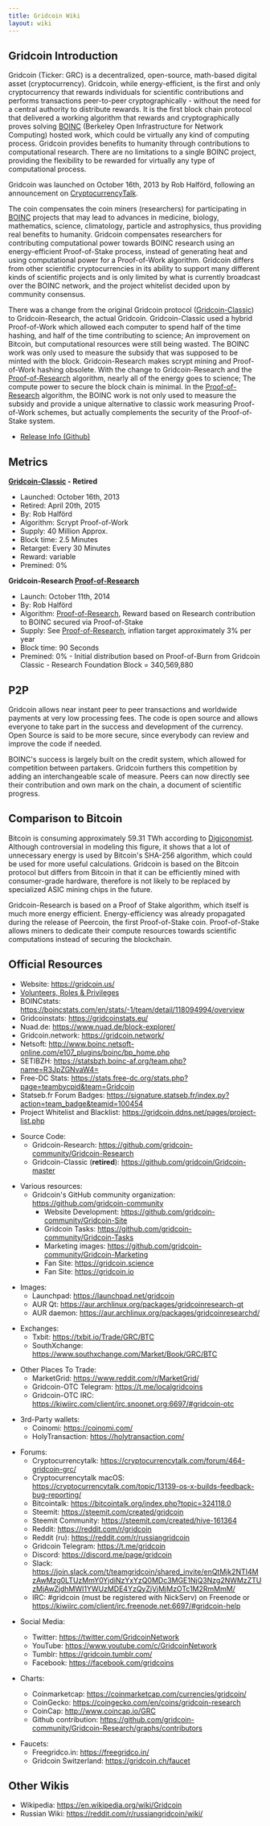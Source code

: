 ```yaml
---
title: Gridcoin Wiki
layout: wiki
---
```


## Gridcoin Introduction

Gridcoin (Ticker: GRC) is a decentralized, open-source, math-based
digital asset (cryptocurrency). Gridcoin, while energy-efficient, is the
first and only cryptocurrency that rewards individuals for scientific
contributions and performs transactions peer-to-peer cryptographically -
without the need for a central authority to distribute rewards. It is
the first block chain protocol that delivered a working algorithm that
rewards and cryptographically proves solving [BOINC](https://en.wikipedia.org/wiki/Berkeley_Open_Infrastructure_for_Network_Computing)
(Berkeley Open Infrastructure for Network Computing) hosted work, which
could be virtually any kind of computing process. Gridcoin provides
benefits to humanity through contributions to computational research.
There are no limitations to a single BOINC project, providing the
flexibility to be rewarded for virtually any type of computational
process.

Gridcoin was launched on October 16th, 2013 by Rob Halförd, following an
announcement on [CryptocurrencyTalk](https://cryptocurrencytalk.com/topic/1416-gridcoin-grc-information-classic-in-retirement/).

The coin compensates the coin miners (researchers) for participating in
[BOINC](BOINC "wikilink") projects that may lead to advances in
medicine, biology, mathematics, science, climatology, particle and
astrophysics, thus providing real benefits to humanity. Gridcoin
compensates researchers for contributing computational power towards
BOINC research using an energy-efficient Proof-of-Stake process, instead
of generating heat and using computational power for a Proof-of-Work
algorithm. Gridcoin differs from other scientific cryptocurrencies in
its ability to support many different kinds of scientific projects and
is only limited by what is currently broadcast over the BOINC network,
and the project whitelist decided upon by community consensus.

There was a change from the original Gridcoin protocol
([Gridcoin-Classic](Gridcoin-Classic "wikilink")) to Gridcoin-Research,
the actual Gridcoin. Gridcoin-Classic used a hybrid Proof-of-Work which
allowed each computer to spend half of the time hashing, and half of the
time contributing to science; An improvement on Bitcoin, but
computational resources were still being wasted. The BOINC work was only
used to measure the subsidy that was supposed to be minted with the
block. Gridcoin-Research makes scrypt mining and Proof-of-Work hashing
obsolete. With the change to Gridcoin-Research and the
[Proof-of-Research](Proof-of-Research "wikilink") algorithm, nearly all
of the energy goes to science; The compute power to secure the block
chain is minimal. In the
[Proof-of-Research](Proof-of-Research "wikilink") algorithm, the BOINC
work is not only used to measure the subsidy and provide a unique
alternative to classic work measuring Proof-of-Work schemes, but
actually complements the security of the Proof-of-Stake system.

  - [Release Info
    (Github)](https://github.com/gridcoin-community/Gridcoin-Research/releases)

## Metrics

**[Gridcoin-Classic](Gridcoin-Classic "wikilink") - Retired**

  - Launched: October 16th, 2013
  - Retired: April 20th, 2015
  - By: Rob Halförd
  - Algorithm: Scrypt Proof-of-Work
  - Supply: 40 Million Approx.
  - Block time: 2.5 Minutes
  - Retarget: Every 30 Minutes
  - Reward: variable
  - Premined: 0%

**Gridcoin-Research [Proof-of-Research](Proof-of-Research "wikilink")**

  - Launch: October 11th, 2014
  - By: Rob Halförd
  - Algorithm: [Proof-of-Research](Proof-of-Research "wikilink"), Reward
    based on Research contribution to BOINC secured via Proof-of-Stake
  - Supply: See [Proof-of-Research](Proof-of-Research "wikilink"),
    inflation target approximately 3% per year
  - Block time: 90 Seconds
  - Premined: 0% - Initial distribution based on Proof-of-Burn from
    Gridcoin Classic - Research Foundation Block = 340,569,880

## P2P

Gridcoin allows near instant peer to peer transactions and worldwide
payments at very low processing fees. The code is open source and allows
everyone to take part in the success and development of the currency.
Open Source is said to be more secure, since everybody can review and
improve the code if needed.

BOINC's success is largely built on the credit system, which allowed for
competition between partakers. Gridcoin furthers this competition by
adding an interchangeable scale of measure. Peers can now directly see
their contribution and own mark on the chain, a document of scientific
progress.

## Comparison to Bitcoin

Bitcoin is consuming approximately 59.31 TWh according to
[Digiconomist](https://digiconomist.net/bitcoin-energy-consumption).
Although controversial in modeling this figure, it shows that a lot of
unnecessary energy is used by Bitcoin's SHA-256 algorithm, which could
be used for more useful calculations. Gridcoin is based on the Bitcoin
protocol but differs from Bitcoin in that it can be efficiently mined
with consumer-grade hardware, therefore is not likely to be replaced by
specialized ASIC mining chips in the future.

Gridcoin-Research is based on a Proof of Stake algorithm, which itself
is much more energy efficient. Energy-efficiency was already propagated
during the release of Peercoin, the first Proof-of-Stake coin.
Proof-of-Stake allows miners to dedicate their compute resources towards
scientific computations instead of securing the blockchain.

## Official Resources

  - Website: <https://gridcoin.us/>
  - [Volunteers, Roles &
    Privileges](Volunteers,-Roles,-&-Privileges "wikilink")
  - BOINCstats:
    <https://boincstats.com/en/stats/-1/team/detail/118094994/overview>
  - Gridcoinstats: <https://gridcoinstats.eu/>
  - Nuad.de: <https://www.nuad.de/block-explorer/>
  - Gridcoin.network: <https://gridcoin.network/>
  - Netsoft:
    <http://www.boinc.netsoft-online.com/e107_plugins/boinc/bp_home.php>
  - SETIBZH: <https://statsbzh.boinc-af.org/team.php?name=R3JpZGNvaW4=>
  - Free-DC Stats:
    <https://stats.free-dc.org/stats.php?page=teambycpid&team=Gridcoin>
  - Statseb.fr Forum Badges:
    <https://signature.statseb.fr/index.py?action=team_badge&teamid=100454>
  - Project Whitelist and Blacklist:
    <https://gridcoin.ddns.net/pages/project-list.php>

<!-- end list -->

  - Source Code:
      - Gridcoin-Research:
        <https://github.com/gridcoin-community/Gridcoin-Research>
      - Gridcoin-Classic (**retired**):
        <https://github.com/gridcoin/Gridcoin-master>

<!-- end list -->

  - Various resources:
      - Gridcoin's GitHub community organization:
        <https://github.com/gridcoin-community>
          - Website Development:
            <https://github.com/gridcoin-community/Gridcoin-Site>
          - Gridcoin Tasks:
            <https://github.com/gridcoin-community/Gridcoin-Tasks>
          - Marketing images:
            <https://github.com/gridcoin-community/Gridcoin-Marketing>
          - Fan Site: <https://gridcoin.science>
          - Fan Site: <https://gridcoin.io>

<!-- end list -->

  - Images:
      - Launchpad: <https://launchpad.net/gridcoin>
      - AUR Qt: <https://aur.archlinux.org/packages/gridcoinresearch-qt>
      - AUR daemon:
        <https://aur.archlinux.org/packages/gridcoinresearchd/>

<!-- end list -->

  - Exchanges:
      - Txbit: <https://txbit.io/Trade/GRC/BTC>
      - SouthXchange: <https://www.southxchange.com/Market/Book/GRC/BTC>

<!-- end list -->

  - Other Places To Trade:
      - MarketGrid: <https://www.reddit.com/r/MarketGrid/>
      - Gridcoin-OTC Telegram: <https://t.me/localgridcoins>
      - Gridcoin-OTC IRC:
        <https://kiwiirc.com/client/irc.snoonet.org:6697/#gridcoin-otc>

<!-- end list -->

  - 3rd-Party wallets:
      - Coinomi: <https://coinomi.com/>
      - HolyTransaction: <https://holytransaction.com/>

<!-- end list -->

  - Forums:
      - Cryptocurrencytalk:
        <https://cryptocurrencytalk.com/forum/464-gridcoin-grc/>
      - Cryptocurrencytalk macOS:
        <https://cryptocurrencytalk.com/topic/13139-os-x-builds-feedback-bug-reporting/>
      - Bitcointalk: <https://bitcointalk.org/index.php?topic=324118.0>
      - Steemit: <https://steemit.com/created/gridcoin>
      - Steemit Community: <https://steemit.com/created/hive-161364>
      - Reddit: <https://reddit.com/r/gridcoin>
      - Reddit (ru): <https://reddit.com/r/russiangridcoin>
      - Gridcoin Telegram: <https://t.me/gridcoin>
      - Discord: <https://discord.me/page/gridcoin>
      - Slack:
        <https://join.slack.com/t/teamgridcoin/shared_invite/enQtMjk2NTI4MzAwMzg0LTUzMmY0YjdiNzYxYzQ0MDc3MGE1NjQ3Nzg2NWMzZTUzMjAwZjdhMWI1YWUzMDE4YzQyZjVjMjMzOTc1M2RmMmM/>
      - IRC: #gridcoin (must be registered with NickServ) on Freenode
          or
          <https://kiwiirc.com/client/irc.freenode.net:6697/#gridcoin-help>

<!-- end list -->

  - Social Media:
      - Twitter: <https://twitter.com/GridcoinNetwork>
      - YouTube:
        <https://www.youtube.com/c/GridcoinNetwork>
      - Tumblr: <https://gridcoin.tumblr.com/>
      - Facebook: <https://facebook.com/gridcoins>

  - Charts:
      - Coinmarketcap: <https://coinmarketcap.com/currencies/gridcoin/>
      - CoinGecko: <https://coingecko.com/en/coins/gridcoin-research>
      - CoinCap: <http://www.coincap.io/GRC>
      - Github contribution:
        <https://github.com/gridcoin-community/Gridcoin-Research/graphs/contributors>
        
<!-- end list -->

  - Faucets:
    - Freegridco.in: <https://freegridco.in/>
    - Gridcoin Switzerland: <https://gridcoin.ch/faucet>

## Other Wikis

  - Wikipedia: <https://en.wikipedia.org/wiki/Gridcoin>
  - Russian Wiki: <https://reddit.com/r/russiangridcoin/wiki/>
